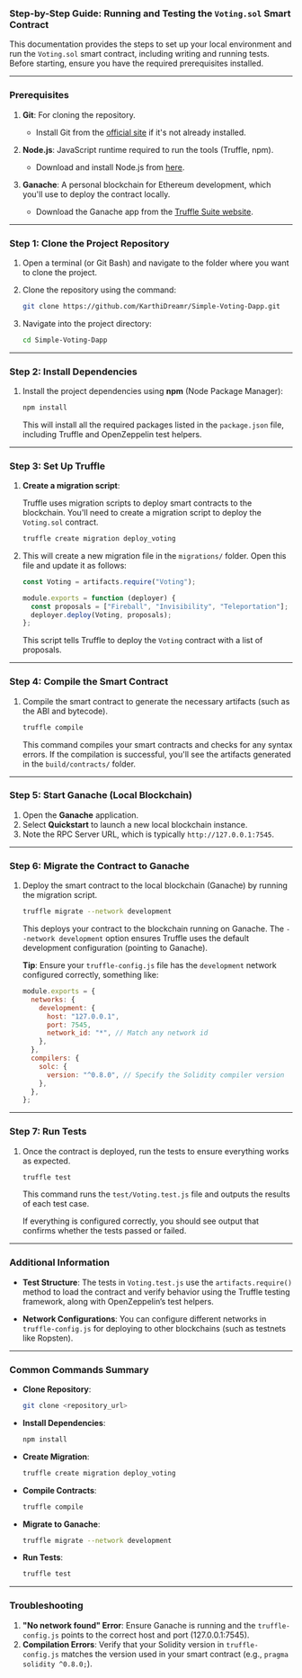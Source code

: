 ### Step-by-Step Guide: Running and Testing the `Voting.sol` Smart Contract

This documentation provides the steps to set up your local environment and run the `Voting.sol` smart contract, including writing and running tests. Before starting, ensure you have the required prerequisites installed.

---

### Prerequisites

1. **Git**: For cloning the repository.
   - Install Git from the [official site](https://git-scm.com/downloads) if it's not already installed.

2. **Node.js**: JavaScript runtime required to run the tools (Truffle, npm).
   - Download and install Node.js from [here](https://nodejs.org/).

3. **Ganache**: A personal blockchain for Ethereum development, which you'll use to deploy the contract locally.
   - Download the Ganache app from the [Truffle Suite website](https://trufflesuite.com/ganache/).

---

### Step 1: Clone the Project Repository

1. Open a terminal (or Git Bash) and navigate to the folder where you want to clone the project.
   
2. Clone the repository using the command:

   ```bash
   git clone https://github.com/KarthiDreamr/Simple-Voting-Dapp.git
   ```

3. Navigate into the project directory:

   ```bash
   cd Simple-Voting-Dapp
   ```

---

### Step 2: Install Dependencies

1. Install the project dependencies using **npm** (Node Package Manager):

   ```bash
   npm install
   ```

   This will install all the required packages listed in the `package.json` file, including Truffle and OpenZeppelin test helpers.

---

### Step 3: Set Up Truffle

1. **Create a migration script**:

   Truffle uses migration scripts to deploy smart contracts to the blockchain. You'll need to create a migration script to deploy the `Voting.sol` contract.

   ```bash
   truffle create migration deploy_voting
   ```

2. This will create a new migration file in the `migrations/` folder. Open this file and update it as follows:

   ```js
   const Voting = artifacts.require("Voting");

   module.exports = function (deployer) {
     const proposals = ["Fireball", "Invisibility", "Teleportation"];
     deployer.deploy(Voting, proposals);
   };
   ```

   This script tells Truffle to deploy the `Voting` contract with a list of proposals.

---

### Step 4: Compile the Smart Contract

1. Compile the smart contract to generate the necessary artifacts (such as the ABI and bytecode).

   ```bash
   truffle compile
   ```

   This command compiles your smart contracts and checks for any syntax errors. If the compilation is successful, you'll see the artifacts generated in the `build/contracts/` folder.

---

### Step 5: Start Ganache (Local Blockchain)

1. Open the **Ganache** application.
2. Select **Quickstart** to launch a new local blockchain instance.
3. Note the RPC Server URL, which is typically `http://127.0.0.1:7545`.

---

### Step 6: Migrate the Contract to Ganache

1. Deploy the smart contract to the local blockchain (Ganache) by running the migration script.

   ```bash
   truffle migrate --network development
   ```

   This deploys your contract to the blockchain running on Ganache. The `--network development` option ensures Truffle uses the default development configuration (pointing to Ganache).

   **Tip**: Ensure your `truffle-config.js` file has the `development` network configured correctly, something like:

   ```js
   module.exports = {
     networks: {
       development: {
         host: "127.0.0.1",
         port: 7545,
         network_id: "*", // Match any network id
       },
     },
     compilers: {
       solc: {
         version: "^0.8.0", // Specify the Solidity compiler version
       },
     },
   };
   ```

---

### Step 7: Run Tests

1. Once the contract is deployed, run the tests to ensure everything works as expected.

   ```bash
   truffle test
   ```

   This command runs the `test/Voting.test.js` file and outputs the results of each test case.

   If everything is configured correctly, you should see output that confirms whether the tests passed or failed.

---

### Additional Information

- **Test Structure**: The tests in `Voting.test.js` use the `artifacts.require()` method to load the contract and verify behavior using the Truffle testing framework, along with OpenZeppelin’s test helpers.
  
- **Network Configurations**: You can configure different networks in `truffle-config.js` for deploying to other blockchains (such as testnets like Ropsten).

---

### Common Commands Summary

- **Clone Repository**: 
   ```bash
   git clone <repository_url>
   ```

- **Install Dependencies**: 
   ```bash
   npm install
   ```

- **Create Migration**:
   ```bash
   truffle create migration deploy_voting
   ```

- **Compile Contracts**:
   ```bash
   truffle compile
   ```

- **Migrate to Ganache**:
   ```bash
   truffle migrate --network development
   ```

- **Run Tests**:
   ```bash
   truffle test
   ```

---

### Troubleshooting

1. **"No network found" Error**: Ensure Ganache is running and the `truffle-config.js` points to the correct host and port (127.0.0.1:7545).
2. **Compilation Errors**: Verify that your Solidity version in `truffle-config.js` matches the version used in your smart contract (e.g., `pragma solidity ^0.8.0;`).
